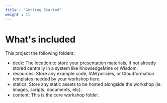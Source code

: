 ```yaml
---
title : "Getting Started"
weight : 11
---
```


# What's included

This project the following folders:

* deck: The location to store your presentation materials, if not already stored centrally in a system like KnowledgeMine or Wisdom.
* resources: Store any example code, IAM policies, or Cloudformation templates needed by your workshop here.
* statics: Store any static assets to be hosted alongside the workshop (ie. images, scripts, documents, etc).
* content: This is the core workshop folder.
